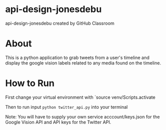# api-design-jonesdebu
api-design-jonesdebu created by GitHub Classroom

# About
This is a python application to grab tweets from a user's timeline and display the google vision labels related to any media found on the timeline.

# How to Run
First change your virtual environment with `source venv/Scripts.activate

Then to run input `python twitter_api.py` into your terminal

Note: You will have to supply your own service acccount/keys.json for the Google Vision API and API
keys for the Twitter API.
